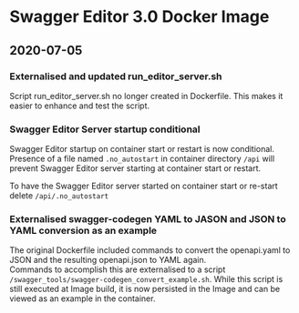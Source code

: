 <!--lint disable prohibited-strings-->
<!--lint disable maximum-line-length-->
<!--lint disable no-literal-urls-->
<!--lint disable no-trailing-spaces-->

# Swagger Editor 3.0 Docker Image

## 2020-07-05

### Externalised and updated run_editor_server.sh

Script run_editor_server.sh no longer created in Dockerfile.
This makes it easier to enhance and test the script.

### Swagger Editor Server startup conditional

Swagger Editor startup on container start or restart is now conditional.
Presence of a file named `.no_autostart` in container directory `/api` will prevent Swagger Editor server starting at container start or restart.

To have the Swagger Editor server started on container start or re-start delete `/api/.no_autostart`

### Externalised swagger-codegen YAML to JASON and JSON to YAML conversion as an example

The original Dockerfile included commands to convert the openapi.yaml to JSON and the resulting openapi.json to YAML again.  
Commands to accomplish this are externalised to a script `/swagger_tools/swagger-codegen_convert_example.sh`. While this script is still executed at Image build, it is now persisted in the Image and can be viewed as an example in the container.

